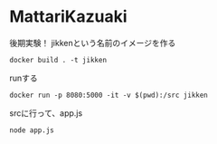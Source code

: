# MattariKazuaki
後期実験！
jikkenという名前のイメージを作る
```
docker build . -t jikken
``` 
runする
```
docker run -p 8080:5000 -it -v $(pwd):/src jikken
``` 
srcに行って、app.js
```
node app.js
```

